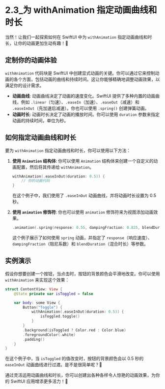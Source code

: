 ﻿# 2.3_为 withAnimation 指定动画曲线和时长

当然！让我们一起探索如何在 SwiftUI 中为 `withAnimation` 指定动画曲线和时长，让你的动画更加生动有趣！🎉

## 定制你的动画体验

`withAnimation` 代码块是 SwiftUI 中创建显式动画的关键。你可以通过它来控制动画的各个方面，包括动画的曲线和持续时间。这让你能够精确地调整动画效果，以满足你的设计需求。

*   **动画曲线**: 动画曲线决定了动画的速度变化。SwiftUI 提供了多种内置的动画曲线，例如 `.linear`（匀速）、`.easeIn`（加速）、`.easeOut`（减速）和 `.easeInOut`（先加速后减速）。你也可以使用 `.spring()` 创建弹簧动画。
*   **动画时长**: 动画时长决定了动画的播放时间。你可以使用 `duration` 参数来指定动画的持续时间，单位为秒。

## 如何指定动画曲线和时长

要为 `withAnimation` 指定动画曲线和时长，你可以使用以下方法：

1.  **使用 `Animation` 结构体**: 你可以使用 `Animation` 结构体来创建一个自定义的动画配置，然后将其传递给 `withAnimation`。

    ```swift
    withAnimation(.easeInOut(duration: 0.5)) {
        // 你的动画代码
    }
    ```

    在这个例子中，我们使用了 `.easeInOut` 动画曲线，并将动画时长设置为 0.5 秒。

2.  **使用 `animation` 修饰符**: 你也可以使用 `animation` 修饰符来为视图添加动画效果。

    ```swift
    .animation(.spring(response: 0.55, dampingFraction: 0.825, blendDuration: 0))
    ```

    这个例子展示了如何使用 `spring` 动画，并指定了 `response`（响应速度）、`dampingFraction`（阻尼系数）和 `blendDuration`（混合时长）等参数。

## 实例演示

假设你想要创建一个按钮，当点击时，按钮的背景颜色会平滑地改变。你可以使用 `withAnimation` 来实现这个效果：

```swift
struct ContentView: View {
    @State private var isToggled = false

    var body: some View {
        Button("Toggle") {
            withAnimation(.easeInOut(duration: 0.5)) {
                isToggled.toggle()
            }
        }
        .background(isToggled ? Color.red : Color.blue)
        .foregroundColor(.white)
        .padding()
    }
}
```

在这个例子中，当 `isToggled` 的值改变时，按钮的背景颜色会以 0.5 秒的 `easeInOut` 动画曲线进行过渡。是不是很简单呢？🥳

通过灵活运用动画曲线和时长，你可以创建出各种各样令人惊艳的动画效果，为你的 SwiftUI 应用增添更多活力！🚀


